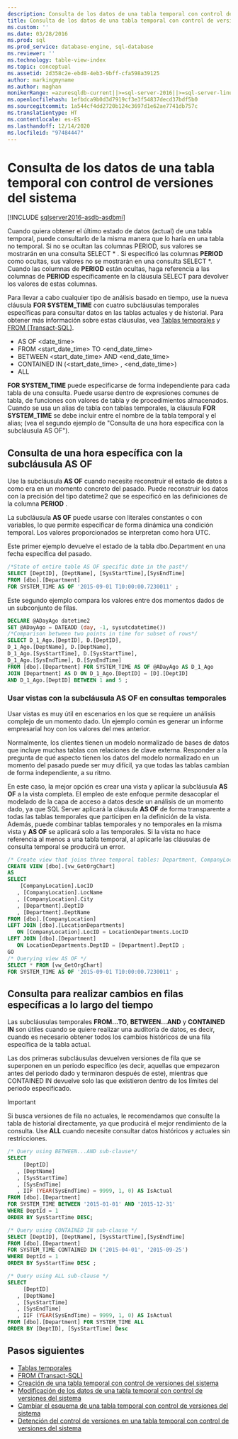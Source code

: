 ```yaml
---
description: Consulta de los datos de una tabla temporal con control de versiones del sistema
title: Consulta de los datos de una tabla temporal con control de versiones del sistema | Microsoft Docs
ms.custom: ''
ms.date: 03/28/2016
ms.prod: sql
ms.prod_service: database-engine, sql-database
ms.reviewer: ''
ms.technology: table-view-index
ms.topic: conceptual
ms.assetid: 2d358c2e-ebd8-4eb3-9bff-cfa598a39125
author: markingmyname
ms.author: maghan
monikerRange: =azuresqldb-current||>=sql-server-2016||>=sql-server-linux-2017||=azuresqldb-mi-current
ms.openlocfilehash: 1efbdca9b0d3d7919cf3e3f54837decd37bdf5b0
ms.sourcegitcommit: 1a544cf4dd2720b124c3697d1e62ae7741db757c
ms.translationtype: HT
ms.contentlocale: es-ES
ms.lasthandoff: 12/14/2020
ms.locfileid: "97484447"
---
```

# <a name="querying-data-in-a-system-versioned-temporal-table"></a>Consulta de los datos de una tabla temporal con control de versiones del sistema


[!INCLUDE [sqlserver2016-asdb-asdbmi](../../includes/applies-to-version/sqlserver2016-asdb-asdbmi.md)]


Cuando quiera obtener el último estado de datos (actual) de una tabla temporal, puede consultarlo de la misma manera que lo haría en una tabla no temporal. Si no se ocultan las columnas PERIOD, sus valores se mostrarán en una consulta SELECT \* . Si especificó las columnas **PERIOD** como ocultas, sus valores no se mostrarán en una consulta SELECT \*. Cuando las columnas de **PERIOD** están ocultas, haga referencia a las columnas de **PERIOD** específicamente en la cláusula SELECT para devolver los valores de estas columnas.

Para llevar a cabo cualquier tipo de análisis basado en tiempo, use la nueva cláusula **FOR SYSTEM_TIME** con cuatro subcláusulas temporales específicas para consultar datos en las tablas actuales y de historial. Para obtener más información sobre estas cláusulas, vea [Tablas temporales](../../relational-databases/tables/temporal-tables.md) y [FROM &#40;Transact-SQL&#41;](../../t-sql/queries/from-transact-sql.md).

- AS OF <date_time>
- FROM <start_date_time> TO <end_date_time>
- BETWEEN <start_date_time> AND <end_date_time>
- CONTAINED IN (<start_date_time> , <end_date_time>)
- ALL

**FOR SYSTEM_TIME** puede especificarse de forma independiente para cada tabla de una consulta. Puede usarse dentro de expresiones comunes de tabla, de funciones con valores de tabla y de procedimientos almacenados. Cuando se usa un alias de tabla con tablas temporales, la cláusula **FOR SYSTEM_TIME** se debe incluir entre el nombre de la tabla temporal y el alias; (vea el segundo ejemplo de "Consulta de una hora específica con la subcláusula AS OF").

## <a name="query-for-a-specific-time-using-the-as-of-sub-clause"></a>Consulta de una hora específica con la subcláusula AS OF

Use la subcláusula **AS OF** cuando necesite reconstruir el estado de datos a como era en un momento concreto del pasado. Puede reconstruir los datos con la precisión del tipo datetime2 que se especificó en las definiciones de la columna **PERIOD** .

La subcláusula **AS OF** puede usarse con literales constantes o con variables, lo que permite especificar de forma dinámica una condición temporal. Los valores proporcionados se interpretan como hora UTC.

Este primer ejemplo devuelve el estado de la tabla dbo.Department en una fecha específica del pasado.

```sql
/*State of entire table AS OF specific date in the past*/
SELECT [DeptID], [DeptName], [SysStartTime],[SysEndTime]
FROM [dbo].[Department]
FOR SYSTEM_TIME AS OF '2015-09-01 T10:00:00.7230011' ;
```

Este segundo ejemplo compara los valores entre dos momentos dados de un subconjunto de filas.

```sql
DECLARE @ADayAgo datetime2
SET @ADayAgo = DATEADD (day, -1, sysutcdatetime())
/*Comparison between two points in time for subset of rows*/
SELECT D_1_Ago.[DeptID], D.[DeptID],
D_1_Ago.[DeptName], D.[DeptName],
D_1_Ago.[SysStartTime], D.[SysStartTime],
D_1_Ago.[SysEndTime], D.[SysEndTime]
FROM [dbo].[Department] FOR SYSTEM_TIME AS OF @ADayAgo AS D_1_Ago
JOIN [Department] AS D ON D_1_Ago.[DeptID] = [D].[DeptID]
AND D_1_Ago.[DeptID] BETWEEN 1 and 5 ;
```

### <a name="using-views-with-as-of-sub-clause-in-temporal-queries"></a>Usar vistas con la subcláusula AS OF en consultas temporales

Usar vistas es muy útil en escenarios en los que se requiere un análisis complejo de un momento dado. Un ejemplo común es generar un informe empresarial hoy con los valores del mes anterior.

Normalmente, los clientes tienen un modelo normalizado de bases de datos que incluye muchas tablas con relaciones de clave externa. Responder a la pregunta de qué aspecto tienen los datos del modelo normalizado en un momento del pasado puede ser muy difícil, ya que todas las tablas cambian de forma independiente, a su ritmo.

En este caso, la mejor opción es crear una vista y aplicar la subcláusula **AS OF** a la vista completa. El empleo de este enfoque permite desacoplar el modelado de la capa de acceso a datos desde un análisis de un momento dado, ya que SQL Server aplicará la cláusula **AS OF** de forma transparente a todas las tablas temporales que participen en la definición de la vista. Además, puede combinar tablas temporales y no temporales en la misma vista y **AS OF** se aplicará solo a las temporales. Si la vista no hace referencia al menos a una tabla temporal, al aplicarle las cláusulas de consulta temporal se producirá un error.

```sql
/* Create view that joins three temporal tables: Department, CompanyLocation, LocationDepartments */
CREATE VIEW [dbo].[vw_GetOrgChart]
AS
SELECT
    [CompanyLocation].LocID
   , [CompanyLocation].LocName
   , [CompanyLocation].City
   , [Department].DeptID
   , [Department].DeptName
FROM [dbo].[CompanyLocation]
LEFT JOIN [dbo].[LocationDepartments]
   ON [CompanyLocation].LocID = LocationDepartments.LocID
LEFT JOIN [dbo].[Department]
   ON LocationDepartments.DeptID = [Department].DeptID ;
GO
/* Querying view AS OF */
SELECT * FROM [vw_GetOrgChart]
FOR SYSTEM_TIME AS OF '2015-09-01 T10:00:00.7230011' ;
```

## <a name="query-for-changes-to-specific-rows-over-time"></a>Consulta para realizar cambios en filas específicas a lo largo del tiempo

Las subcláusulas temporales **FROM...TO**, **BETWEEN...AND** y **CONTAINED IN** son útiles cuando se quiere realizar una auditoría de datos, es decir, cuando es necesario obtener todos los cambios históricos de una fila específica de la tabla actual.

Las dos primeras subcláusulas devuelven versiones de fila que se superponen en un periodo específico (es decir, aquellas que empezaron antes del periodo dado y terminaron después de este), mientras que CONTAINED IN devuelve solo las que existieron dentro de los límites del periodo especificado.

> [!IMPORTANT]
> Si busca versiones de fila no actuales, le recomendamos que consulte la tabla de historial directamente, ya que producirá el mejor rendimiento de la consulta. Use **ALL** cuando necesite consultar datos históricos y actuales sin restricciones.

```sql
/* Query using BETWEEN...AND sub-clause*/
SELECT
     [DeptID]
   , [DeptName]
   , [SysStartTime]
   , [SysEndTime]
   , IIF (YEAR(SysEndTime) = 9999, 1, 0) AS IsActual
FROM [dbo].[Department]
FOR SYSTEM_TIME BETWEEN '2015-01-01' AND '2015-12-31'
WHERE DeptId = 1
ORDER BY SysStartTime DESC;

/* Query using CONTAINED IN sub-clause */
SELECT [DeptID], [DeptName], [SysStartTime],[SysEndTime]
FROM [dbo].[Department]
FOR SYSTEM_TIME CONTAINED IN ('2015-04-01', '2015-09-25')
WHERE DeptId = 1
ORDER BY SysStartTime DESC ;

/* Query using ALL sub-clause */
SELECT
     [DeptID]
   , [DeptName]
   , [SysStartTime]
   , [SysEndTime]
   , IIF (YEAR(SysEndTime) = 9999, 1, 0) AS IsActual
FROM [dbo].[Department] FOR SYSTEM_TIME ALL
ORDER BY [DeptID], [SysStartTime] Desc
```

## <a name="next-steps"></a>Pasos siguientes

- [Tablas temporales](../../relational-databases/tables/temporal-tables.md)
- [FROM &#40;Transact-SQL&#41;](../../t-sql/queries/from-transact-sql.md)
- [Creación de una tabla temporal con control de versiones del sistema](../../relational-databases/tables/creating-a-system-versioned-temporal-table.md)
- [Modificación de los datos de una tabla temporal con control de versiones del sistema](../../relational-databases/tables/modifying-data-in-a-system-versioned-temporal-table.md)
- [Cambiar el esquema de una tabla temporal con control de versiones del sistema](../../relational-databases/tables/changing-the-schema-of-a-system-versioned-temporal-table.md)
- [Detención del control de versiones en una tabla temporal con control de versiones del sistema](../../relational-databases/tables/stopping-system-versioning-on-a-system-versioned-temporal-table.md)
